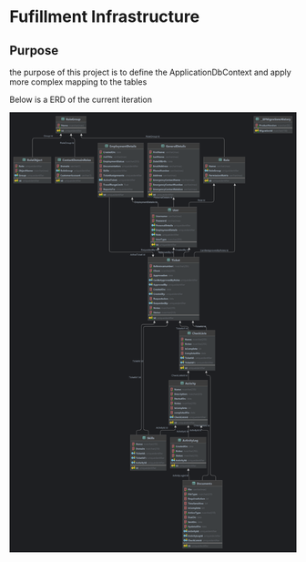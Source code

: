 # Fufillment Infrastructure

## Purpose
the purpose of this project is to define the ApplicationDbContext and apply more complex mapping to the tables

Below is a ERD of the current iteration

![Erd.png](Erd.png)